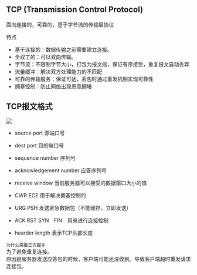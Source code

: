 ## TCP (Transmission Control Protocol)
面向连接的，可靠的，基于字节流的传输层协议

特点
- 基于连接的：数据传输之前需要建立连接。
- 全双工的：可以双向传输。
- 字节流：不限制字节大小，打包为报文段，保证有序接受，重复报文自动丢弃
- 流量缓冲：解决双方处理能力的不匹配
- 可靠的传输服务：保证可达，丢包时通过重发机制实现可靠性
- 拥塞控制：防止网络出现恶意拥堵

## TCP报文格式
![](https://pic.rmb.bdstatic.com/bjh/down/050522d590b97179332c1241826f57cb.png@wm_2,t_55m+5a625Y+3L+e8lueoi+mYtue6p0lJSQ==,fc_ffffff,ff_U2ltSGVp,sz_17,x_11,y_11)
- source port 源端口号
- dest port 目的端口号
- sequence number 序列号
- acknowledgement number 应答序列号
- receive window 当前服务器可以接受的数据窗口大小的值

- CWR ECE 用于解决拥塞控制的
- URG PSH 发送紧急数据包（不能缓存，立即发送）
- ACK RST SYN　FIN　用来进行连接控制
- hearder length 表示TCP头部长度

`为什么需要三次握手`  
为了避免重复连接。  
原因是服务器发送应答包的时候，客户端可能还没收到。导致客户端超时重发请求连接包。